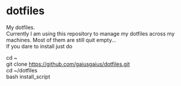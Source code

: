 # dotfiles
My dotfiles. \
Currently I am using this repository to manage my dotfiles across my machines. Most of them are still quit empty... \
If you dare to install just do

cd ~ \
git clone https://github.com/gaiusgaius/dotfiles.git \
cd ~/dotfiles \
bash install_script


